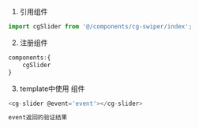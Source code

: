 1. 引用组件
```javascript
import cgSlider from '@/components/cg-swiper/index';
```

2. 注册组件

```javascript
components:{
	cgSlider
}
```

3. template中使用 组件

```javascript
<cg-slider @event='event'></cg-slider>
```


```javascript
event返回的验证结果
```

